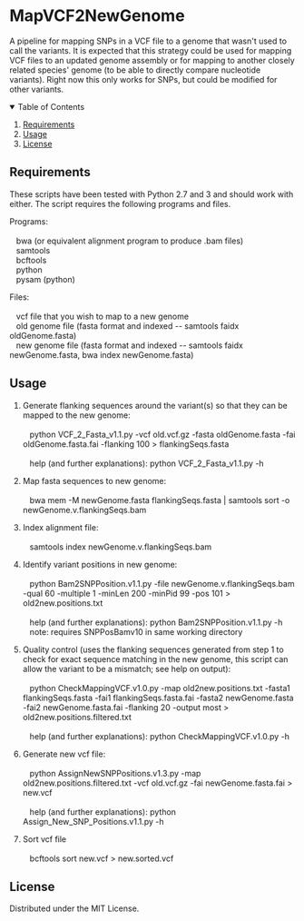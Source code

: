 # MapVCF2NewGenome
A pipeline for mapping SNPs in a VCF file to a genome that wasn't used to call the variants.  It is expected that this strategy could be used for mapping VCF files to an updated genome assembly or for mapping to another closely related species' genome (to be able to directly compare nucleotide variants).  Right now this only works for SNPs, but could be modified for other variants.


<!-- TABLE OF CONTENTS -->
<details open="open">
  <summary>Table of Contents</summary>
  <ol>
    <li><a href="#requirements">Requirements</a></li>
    <li><a href="#usage">Usage</a></li>
    <li><a href="#license">License</a></li>
  </ol>
</details>

<!-- requirements -->
## Requirements

These scripts have been tested with Python 2.7 and 3 and should work with either.
The script requires the following programs and files.

Programs:<br /><br />
&nbsp;&nbsp;&nbsp;bwa (or equivalent alignment program to produce .bam files)<br />
&nbsp;&nbsp;&nbsp;samtools<br />
&nbsp;&nbsp;&nbsp;bcftools<br />
&nbsp;&nbsp;&nbsp;python<br />
&nbsp;&nbsp;&nbsp;pysam (python)
    
Files:<br /><br />
&nbsp;&nbsp;&nbsp;vcf file that you wish to map to a new genome<br />
&nbsp;&nbsp;&nbsp;old genome file (fasta format and indexed -- samtools faidx oldGenome.fasta)<br />
&nbsp;&nbsp;&nbsp;new genome file (fasta format and indexed -- samtools faidx newGenome.fasta, bwa index newGenome.fasta)<br />

<!-- usage -->
## Usage

1) Generate flanking sequences around the variant(s) so that they can be mapped to the new genome:<br /><br />
&nbsp;&nbsp;&nbsp;python VCF_2_Fasta_v1.1.py -vcf old.vcf.gz -fasta oldGenome.fasta -fai oldGenome.fasta.fai -flanking 100 > flankingSeqs.fasta<br /><br />
&nbsp;&nbsp;&nbsp;help (and further explanations): python VCF_2_Fasta_v1.1.py -h
    
2) Map fasta sequences to new genome:<br /><br />
&nbsp;&nbsp;&nbsp;bwa mem -M newGenome.fasta flankingSeqs.fasta | samtools sort -o newGenome.v.flankingSeqs.bam<br />
    
3) Index alignment file:<br /><br />
&nbsp;&nbsp;&nbsp;samtools index newGenome.v.flankingSeqs.bam<br />
    
4) Identify variant positions in new genome:<br /><br />
&nbsp;&nbsp;&nbsp;python Bam2SNPPosition.v1.1.py -file newGenome.v.flankingSeqs.bam -qual 60 -multiple 1 -minLen 200 -minPid 99 -pos 101 > old2new.positions.txt<br /><br />
&nbsp;&nbsp;&nbsp;help (and further explanations): python Bam2SNPPosition.v1.1.py -h<br />
&nbsp;&nbsp;&nbsp;note: requires SNPPosBamv10 in same working directory
    
5) Quality control (uses the flanking sequences generated from step 1 to check for exact sequence matching in the new genome, this script can allow the variant to be a mismatch; see help on output):<br /><br />
&nbsp;&nbsp;&nbsp;python CheckMappingVCF.v1.0.py -map old2new.positions.txt -fasta1 flankingSeqs.fasta -fai1 flankingSeqs.fasta.fai -fasta2 newGenome.fasta -fai2 newGenome.fasta.fai -flanking 20 -output most > old2new.positions.filtered.txt<br /><br />
&nbsp;&nbsp;&nbsp;help (and further explanations): python CheckMappingVCF.v1.0.py -h<br />

6) Generate new vcf file:<br /><br />
&nbsp;&nbsp;&nbsp;python AssignNewSNPPositions.v1.3.py -map old2new.positions.filtered.txt -vcf old.vcf.gz -fai newGenome.fasta.fai > new.vcf<br /><br />
&nbsp;&nbsp;&nbsp;help (and further explanations): python Assign_New_SNP_Positions.v1.1.py -h<br />

7) Sort vcf file<br /><br />
&nbsp;&nbsp;&nbsp;bcftools sort new.vcf > new.sorted.vcf<br />
    

<!-- license -->
## License 

Distributed under the MIT License.
